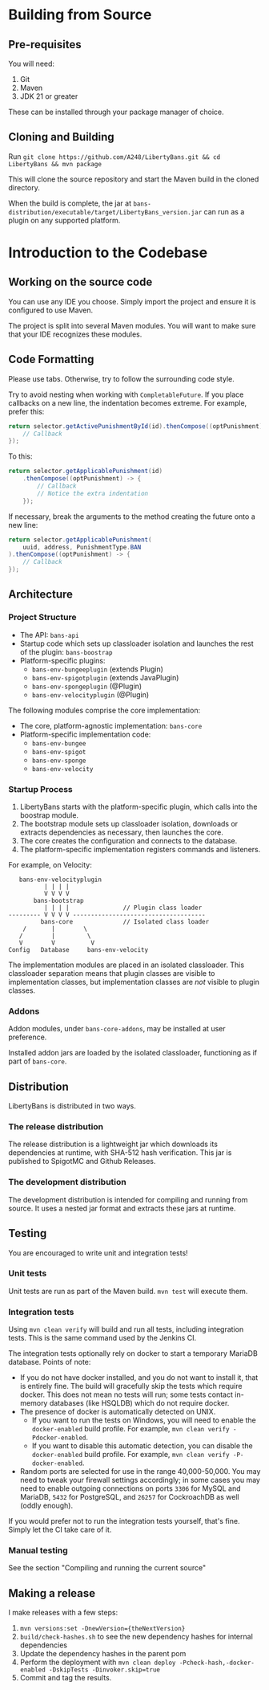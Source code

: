 
# Building from Source

## Pre-requisites

You will need:

1. Git
2. Maven
3. JDK 21 or greater

These can be installed through your package manager of choice.

## Cloning and Building

Run `git clone https://github.com/A248/LibertyBans.git && cd LibertyBans && mvn package`

This will clone the source repository and start the Maven build in the cloned directory.

When the build is complete, the jar at `bans-distribution/executable/target/LibertyBans_version.jar` can run as a plugin on any supported platform.

# Introduction to the Codebase

## Working on the source code

You can use any IDE you choose. Simply import the project and ensure it is configured to use Maven.

The project is split into several Maven modules. You will want to make sure that your IDE recognizes these modules.

## Code Formatting

Please use tabs. Otherwise, try to follow the surrounding code style.

Try to avoid nesting when working with `CompletableFuture`. If you place callbacks on a new line, the indentation becomes extreme. For example, prefer this:

```java
return selector.getActivePunishmentById(id).thenCompose((optPunishment) -> {
	// Callback
});
```

To this:

```java
return selector.getApplicablePunishment(id)
	.thenCompose((optPunishment) -> {
		// Callback
		// Notice the extra indentation
	});
```

If necessary, break the arguments to the method creating the future onto a new line:

```java
return selector.getApplicablePunishment(
	uuid, address, PunishmentType.BAN
).thenCompose((optPunishment) -> {
	// Callback
});
```

## Architecture

### Project Structure

* The API: `bans-api`
* Startup code which sets up classloader isolation and launches the rest of the plugin: `bans-boostrap`
* Platform-specific plugins:
  * `bans-env-bungeeplugin` (extends Plugin)
  * `bans-env-spigotplugin` (extends JavaPlugin)
  * `bans-env-spongeplugin` (@Plugin)
  * `bans-env-velocityplugin` (@Plugin)

The following modules comprise the core implementation:

* The core, platform-agnostic implementation: `bans-core`
* Platform-specific implementation code:
  * `bans-env-bungee`
  * `bans-env-spigot`
  * `bans-env-sponge`
  * `bans-env-velocity`

### Startup Process

1. LibertyBans starts with the platform-specific plugin, which calls into the boostrap module. 
2. The bootstrap module sets up classloader isolation, downloads or extracts dependencies as necessary, then launches the core.
3. The core creates the configuration and connects to the database.
4. The platform-specific implementation registers commands and listeners.

For example, on Velocity:

```
   bans-env-velocityplugin
          | | | |
          V V V V
       bans-bootstrap
          | | | |               // Plugin class loader
--------- V V V V -------------------------------------
         bans-core              // Isolated class loader
    /       |        \
   /        |         \ 
   V        V          V
Config   Database     bans-env-velocity
```

The implementation modules are placed in an isolated classloader. This classloader separation means that plugin classes are visible to implementation classes, but implementation classes are *not* visible to plugin classes.

### Addons

Addon modules, under `bans-core-addons`, may be installed at user preference.

Installed addon jars are loaded by the isolated classloader, functioning as if part of `bans-core`.

## Distribution

LibertyBans is distributed in two ways.

### The release distribution

The release distribution is a lightweight jar which downloads its dependencies at runtime, with SHA-512 hash verification. This jar is published to SpigotMC and Github Releases.

### The development distribution

The development distribution is intended for compiling and running from source. It uses a nested jar format and extracts these jars at runtime.

## Testing

You are encouraged to write unit and integration tests!

### Unit tests

Unit tests are run as part of the Maven build. `mvn test` will execute them.

### Integration tests

Using `mvn clean verify` will build and run all tests, including integration tests. This is the same command used by the Jenkins CI.

The integration tests optionally rely on docker to start a temporary MariaDB database. Points of note:
 * If you do not have docker installed, and you do not want to install it, that is entirely fine. The build will gracefully skip the tests which require docker. This does not mean no tests will run; some tests contact in-memory databases (like HSQLDB) which do not require docker.
 * The presence of docker is automatically detected on UNIX.
   * If you want to run the tests on Windows, you will need to enable the `docker-enabled` build profile. For example, `mvn clean verify -Pdocker-enabled`.
   * If you want to disable this automatic detection, you can disable the `docker-enabled` build profile. For example, `mvn clean verify -P-docker-enabled`.
 * Random ports are selected for use in the range 40,000-50,000. You may need to tweak your firewall settings accordingly; in some cases you may need to enable outgoing connections on ports `3306` for MySQL and MariaDB, `5432` for PostgreSQL, and `26257` for CockroachDB as well (oddly enough).

If you would prefer not to run the integration tests yourself, that's fine. Simply let the CI take care of it.

### Manual testing

See the section "Compiling and running the current source"

## Making a release

I make releases with a few steps:

1. `mvn versions:set -DnewVersion={theNextVersion}`
2. `build/check-hashes.sh` to see the new dependency hashes for internal dependencies
3. Update the dependency hashes in the parent pom
4. Perform the deployment with `mvn clean deploy -Pcheck-hash,-docker-enabled -DskipTests -Dinvoker.skip=true`
5. Commit and tag the results.

